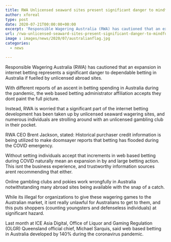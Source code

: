 ```yaml
---
title: RWA Unlicensed seaward sites present significant danger to mindful betting in Australia
author: xforeal 
type: post
date: 2020-07-21T00:00:00+00:00
excerpt: 'Responsible Wagering Australia (RWA) has cautioned that an expansion in internet betting represents a significant danger to dependable betting in Australia if fuelled by unlicensed abroad websites '
url: /rwa-unlicensed-seaward-sites-present-significant-danger-to-mindful-betting-in-australia/
image : images/news/2020/07/australianflag.jpg
categories:
  - news

---
```

Responsible Wagering Australia (RWA) has cautioned that an expansion in internet betting represents a significant danger to dependable betting in Australia if fuelled by unlicensed abroad sites. 

With different reports of an ascent in betting spending in Australia during the pandemic, the web based betting administrator affiliation accepts they dont paint the full picture. 

Instead, RWA is worried that a significant part of the internet betting development has been taken up by unlicensed seaward wagering sites, and numerous individuals are strolling around with an unlicensed gambling club in their pocket. 

RWA CEO Brent Jackson, stated: Historical purchaser credit information is being utilized to make doomsayer reports that betting has flooded during the COVID emergency. 

Without setting individuals accept that increments in web based betting during COVID naturally mean an expansion in by and large betting action. This isnt the business experience, and trustworthy information sources arent recommending that either. 

Online gambling clubs and pokies work wrongfully in Australia notwithstanding many abroad sites being available with the snap of a catch. 

While its illegal for organizations to give these wagering games to the Australian market, it isnt really unlawful for Australians to get to them, and this puts shoppers (counting youngsters and defenseless individuals) at significant hazard. 

Last month at ICE Asia Digital, Office of Liquor and Gaming Regulation (OLGR) Queensland official chief, Michael Sarquis, said web based betting in Australia developed by 140&percnt; during the coronavirus pandemic.